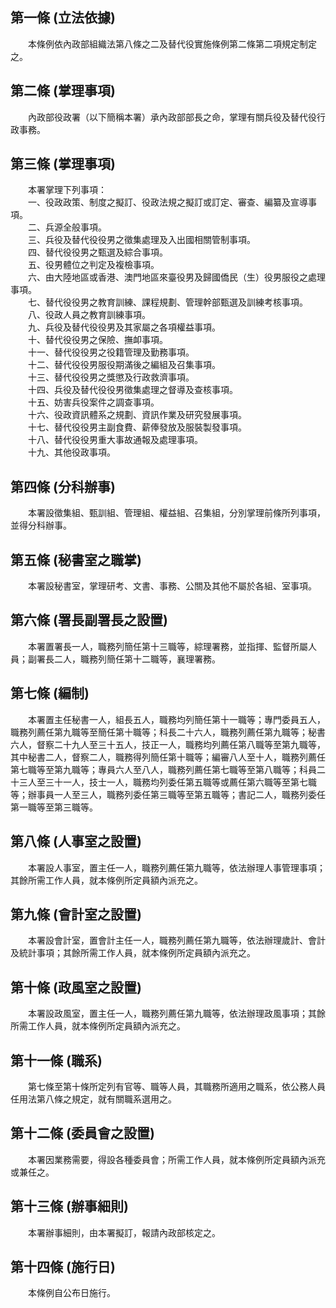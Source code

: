 第一條 (立法依據)
-----------------
　　本條例依內政部組織法第八條之二及替代役實施條例第二條第二項規定制定之。  


第二條 (掌理事項)
-----------------
　　內政部役政署（以下簡稱本署）承內政部部長之命，掌理有關兵役及替代役行政事務。  


第三條 (掌理事項)
-----------------
　　本署掌理下列事項：  
　　一、役政政策、制度之擬訂、役政法規之擬訂或訂定、審查、編纂及宣導事項。  
　　二、兵源全般事項。  
　　三、兵役及替代役役男之徵集處理及入出國相關管制事項。  
　　四、替代役役男之甄選及綜合事項。  
　　五、役男體位之判定及複檢事項。  
　　六、由大陸地區或香港、澳門地區來臺役男及歸國僑民（生）役男服役之處理事項。  
　　七、替代役役男之教育訓練、課程規劃、管理幹部甄選及訓練考核事項。  
　　八、役政人員之教育訓練事項。  
　　九、兵役及替代役役男及其家屬之各項權益事項。  
　　十、替代役役男之保險、撫卹事項。  
　　十一、替代役役男之役籍管理及勤務事項。  
　　十二、替代役役男服役期滿後之編組及召集事項。  
　　十三、替代役役男之獎懲及行政救濟事項。  
　　十四、兵役及替代役役男徵集處理之督導及查核事項。  
　　十五、妨害兵役案件之調查事項。  
　　十六、役政資訊體系之規劃、資訊作業及研究發展事項。  
　　十七、替代役役男主副食費、薪俸發放及服裝製發事項。  
　　十八、替代役役男重大事故通報及處理事項。  
　　十九、其他役政事項。  


第四條 (分科辦事)
-----------------
　　本署設徵集組、甄訓組、管理組、權益組、召集組，分別掌理前條所列事項，並得分科辦事。  


第五條 (秘書室之職掌)
---------------------
　　本署設秘書室，掌理研考、文書、事務、公關及其他不屬於各組、室事項。  


第六條 (署長副署長之設置)
-------------------------
　　本署置署長一人，職務列簡任第十三職等，綜理署務，並指揮、監督所屬人員；副署長二人，職務列簡任第十二職等，襄理署務。  


第七條 (編制)
-------------
　　本署置主任秘書一人，組長五人，職務均列簡任第十一職等；專門委員五人，職務列薦任第九職等至簡任第十職等；科長二十六人，職務列薦任第九職等；秘書六人，督察二十九人至三十五人，技正一人，職務均列薦任第八職等至第九職等，其中秘書二人，督察二人，職務得列簡任第十職等；編審八人至十人，職務列薦任第七職等至第九職等；專員六人至八人，職務列薦任第七職等至第八職等；科員二十三人至三十一人，技士一人，職務均列委任第五職等或薦任第六職等至第七職等；辦事員一人至三人，職務列委任第三職等至第五職等；書記二人，職務列委任第一職等至第三職等。  


第八條 (人事室之設置)
---------------------
　　本署設人事室，置主任一人，職務列薦任第九職等，依法辦理人事管理事項；其餘所需工作人員，就本條例所定員額內派充之。  


第九條 (會計室之設置)
---------------------
　　本署設會計室，置會計主任一人，職務列薦任第九職等，依法辦理歲計、會計及統計事項；其餘所需工作人員，就本條例所定員額內派充之。  


第十條 (政風室之設置)
---------------------
　　本署設政風室，置主任一人，職務列薦任第九職等，依法辦理政風事項；其餘所需工作人員，就本條例所定員額內派充之。  


第十一條 (職系)
---------------
　　第七條至第十條所定列有官等、職等人員，其職務所適用之職系，依公務人員任用法第八條之規定，就有關職系選用之。  


第十二條 (委員會之設置)
-----------------------
　　本署因業務需要，得設各種委員會；所需工作人員，就本條例所定員額內派充或兼任之。  


第十三條 (辦事細則)
-------------------
　　本署辦事細則，由本署擬訂，報請內政部核定之。  


第十四條 (施行日)
-----------------
　　本條例自公布日施行。